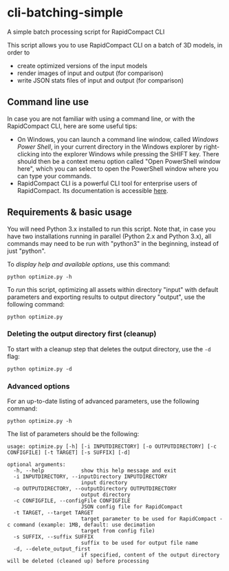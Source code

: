 # cli-batching-simple
A simple batch processing script for RapidCompact CLI

This script allows you to use RapidCompact CLI on a batch of 3D models, in order to
* create optimized versions of the input models
* render images of input and output (for comparison)
* write JSON stats files of input and output (for comparison)


## Command line use
In case you are not familiar with using a command line, or with the RapidCompact CLI, here are some useful tips:
* On Windows, you can launch a command line window, called *Windows Power Shell*, in your current directory in the Windows explorer by right-clicking into the explorer Windows while pressing the SHIFT key. There should then be a context menu option called "Open PowerShell window here", which you can select to open the PowerShell window where you can type your commands.
* RapidCompact CLI is a powerful CLI tool for enterprise users of RapidCompact. Its documentation is accessible [here](https://rapidcompact.com/doc/cli/index.html).


## Requirements & basic usage

You will need Python 3.x installed to run this script. Note that, in case you have two installations running in parallel (Python 2.x and Python 3.x), all commands may need to be run with "python3" in the beginning, instead of just "python".

To *display help and available options*, use this command:

```
python optimize.py -h
```

To *run* this script, optimizing all assets within directory "input" with default parameters and exporting results to output directory "output", use the following command:
```
python optimize.py
```

### Deleting the output directory first (cleanup)

To start with a cleanup step that deletes the output directory, use the `-d` flag:
```
python optimize.py -d
```

### Advanced options
For an up-to-date listing of advanced parameters, use the following command:
```
python optimize.py -h
```

The list of parameters should be the following:
```
usage: optimize.py [-h] [-i INPUTDIRECTORY] [-o OUTPUTDIRECTORY] [-c CONFIGFILE] [-t TARGET] [-s SUFFIX] [-d]

optional arguments:
  -h, --help            show this help message and exit
  -i INPUTDIRECTORY, --inputDirectory INPUTDIRECTORY
                        input directory
  -o OUTPUTDIRECTORY, --outputDirectory OUTPUTDIRECTORY
                        output directory
  -c CONFIGFILE, --configFile CONFIGFILE
                        JSON config file for RapidCompact
  -t TARGET, --target TARGET
                        target parameter to be used for RapidCompact -c command (example: 1MB, default: use decimation
                        target from config file)
  -s SUFFIX, --suffix SUFFIX
                        suffix to be used for output file name
  -d, --delete_output_first
                        if specified, content of the output directory will be deleted (cleaned up) before processing
```
